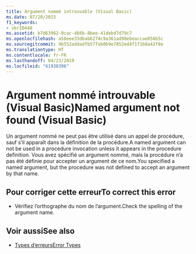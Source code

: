 ```yaml
---
title: Argument nommé introuvable (Visual Basic)
ms.date: 07/20/2015
f1_keywords:
- vbrID448
ms.assetid: b7d63962-9cac-466b-8bee-41debd7d79c7
ms.openlocfilehash: a58eee33dbab6274c9a361ad98ebeaccae056b5c
ms.sourcegitcommit: 9b552addadfb57fab0b9e7852ed4f1f1b8a42f8e
ms.translationtype: HT
ms.contentlocale: fr-FR
ms.lasthandoff: 04/23/2019
ms.locfileid: "61938396"
---
```

# <a name="named-argument-not-found-visual-basic"></a><span data-ttu-id="e9dcb-102">Argument nommé introuvable (Visual Basic)</span><span class="sxs-lookup"><span data-stu-id="e9dcb-102">Named argument not found (Visual Basic)</span></span>
<span data-ttu-id="e9dcb-103">Un argument nommé ne peut pas être utilisé dans un appel de procédure, sauf s’il apparaît dans la définition de la procédure.</span><span class="sxs-lookup"><span data-stu-id="e9dcb-103">A named argument can not be used in a procedure invocation unless it appears in the procedure definition.</span></span> <span data-ttu-id="e9dcb-104">Vous avez spécifié un argument nommé, mais la procédure n’a pas été définie pour accepter un argument de ce nom.</span><span class="sxs-lookup"><span data-stu-id="e9dcb-104">You specified a named argument, but the procedure was not defined to accept an argument by that name.</span></span>  
  
## <a name="to-correct-this-error"></a><span data-ttu-id="e9dcb-105">Pour corriger cette erreur</span><span class="sxs-lookup"><span data-stu-id="e9dcb-105">To correct this error</span></span>  
  
- <span data-ttu-id="e9dcb-106">Vérifiez l’orthographe du nom de l’argument.</span><span class="sxs-lookup"><span data-stu-id="e9dcb-106">Check the spelling of the argument name.</span></span>  
  
## <a name="see-also"></a><span data-ttu-id="e9dcb-107">Voir aussi</span><span class="sxs-lookup"><span data-stu-id="e9dcb-107">See also</span></span>

- [<span data-ttu-id="e9dcb-108">Types d’erreurs</span><span class="sxs-lookup"><span data-stu-id="e9dcb-108">Error Types</span></span>](../../visual-basic/programming-guide/language-features/error-types.md)
